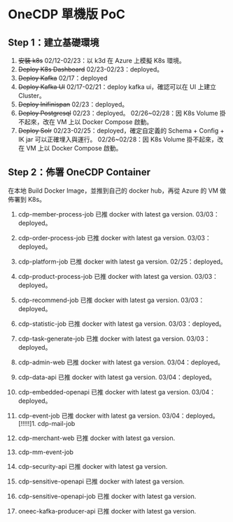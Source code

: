 # OneCDP 單機版 PoC

## Step 1：建立基礎環境

1. ~~安裝 k8s~~
    02/12-02/23：以 k3d 在 Azure 上模擬 K8s 環境。
1. ~~Deploy K8s Dashboard~~
    02/23-02/23：deployed。
1. ~~Deploy Kafka~~
    02/17：deployed
1. ~~Deploy Kafka UI~~
    02/17-02/21：deploy kafka ui，確認可以在 UI 上建立 Cluster。
1. ~~Deploy Inifinispan~~
    02/23：deployed。
1. ~~Deploy Postgresql~~
    02/23：deployed。
    02/26~02/28：因 K8s Volume 掛不起來，改在 VM 上以 Docker Compose 啟動。
1. ~~Deploy Solr~~
    02/23-02/25：deployed，確定自定義的 Schema + Config + IK jar 可以正確埋入與運行。
    02/26~02/28：因 K8s Volume 掛不起來，改在 VM 上以 Docker Compose 啟動。

## Step 2：佈署 OneCDP Container

在本地 Build Docker Image，並推到自己的 docker hub，再從 Azure 的 VM 做佈署到 K8s。

1. cdp-member-process-job
    已推 docker with latest ga version.
    03/03：deployed。
1. cdp-order-process-job
    已推 docker with latest ga version.
    03/03：deployed。
1. cdp-platform-job
    已推 docker with latest ga version.
    02/25：deployed。
1. cdp-product-process-job
    已推 docker with latest ga version.
    03/03：deployed。
1. cdp-recommend-job
    已推 docker with latest ga version.
    03/03：deployed。
1. cdp-statistic-job
    已推 docker with latest ga version.
    03/03：deployed。
1. cdp-task-generate-job
    已推 docker with latest ga version.
    03/03：deployed。
1. cdp-admin-web
    已推 docker with latest ga version.
    03/04：deployed。
1. cdp-data-api
    已推 docker with latest ga version.
    03/04：deployed。
1. cdp-embedded-openapi
    已推 docker with latest ga version.
    03/04：deployed。
1. cdp-event-job
    已推 docker with latest ga version.
    03/04：deployed。
[!!!!!]1. cdp-mail-job
1. cdp-merchant-web
    已推 docker with latest ga version.
1. cdp-mm-event-job
1. cdp-security-api
    已推 docker with latest ga version.
1. cdp-sensitive-openapi
    已推 docker with latest ga version.
1. cdp-sensitive-openapi-job
    已推 docker with latest ga version.

1. oneec-kafka-producer-api
    已推 docker with latest ga version.